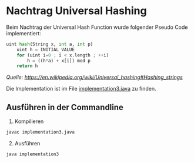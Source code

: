 # Nachtrag Universal Hashing
Beim Nachtrag der Universal Hash Function wurde folgender Pseudo Code implementiert:
```python
uint hash(String x, int a, int p)
	uint h = INITIAL_VALUE
	for (uint i=0 ; i < x.length ; ++i)
		h = ((h*a) + x[i]) mod p
	return h
```
*Quelle: https://en.wikipedia.org/wiki/Universal_hashing#Hashing_strings*

Die Implementation ist im File [implementation3.java](./implementation3.java) zu finden.

## Ausführen in der Commandline
1. Kompilieren
```bash
javac implementation3.java
```

2. Ausführen
```bash
java implementation3
```